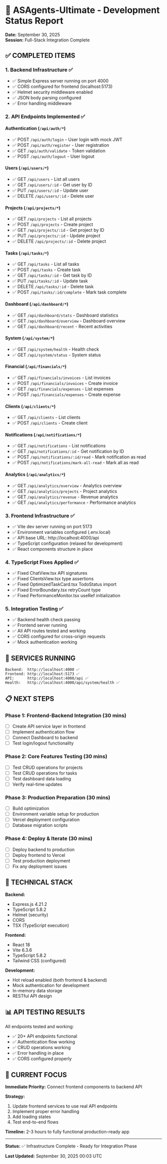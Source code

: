 # 🎉 ASAgents-Ultimate - Development Status Report

**Date:** September 30, 2025  
**Session:** Full-Stack Integration Complete

## ✅ COMPLETED ITEMS

### 1. Backend Infrastructure ✅
- ✅ Simple Express server running on port 4000
- ✅ CORS configured for frontend (localhost:5173)
- ✅ Helmet security middleware enabled
- ✅ JSON body parsing configured
- ✅ Error handling middleware

### 2. API Endpoints Implemented ✅

#### Authentication (`/api/auth/*`)
- ✅ POST `/api/auth/login` - User login with mock JWT
- ✅ POST `/api/auth/register` - User registration
- ✅ GET `/api/auth/validate` - Token validation
- ✅ POST `/api/auth/logout` - User logout

#### Users (`/api/users/*`)
- ✅ GET `/api/users` - List all users
- ✅ GET `/api/users/:id` - Get user by ID
- ✅ PUT `/api/users/:id` - Update user
- ✅ DELETE `/api/users/:id` - Delete user

#### Projects (`/api/projects/*`)
- ✅ GET `/api/projects` - List all projects
- ✅ POST `/api/projects` - Create project
- ✅ GET `/api/projects/:id` - Get project by ID
- ✅ PUT `/api/projects/:id` - Update project
- ✅ DELETE `/api/projects/:id` - Delete project

#### Tasks (`/api/tasks/*`)
- ✅ GET `/api/tasks` - List all tasks
- ✅ POST `/api/tasks` - Create task
- ✅ GET `/api/tasks/:id` - Get task by ID
- ✅ PUT `/api/tasks/:id` - Update task
- ✅ DELETE `/api/tasks/:id` - Delete task
- ✅ POST `/api/tasks/:id/complete` - Mark task complete

#### Dashboard (`/api/dashboard/*`)
- ✅ GET `/api/dashboard/stats` - Dashboard statistics
- ✅ GET `/api/dashboard/overview` - Dashboard overview
- ✅ GET `/api/dashboard/recent` - Recent activities

#### System (`/api/system/*`)
- ✅ GET `/api/system/health` - Health check
- ✅ GET `/api/system/status` - System status

#### Financial (`/api/financials/*`)
- ✅ GET `/api/financials/invoices` - List invoices
- ✅ POST `/api/financials/invoices` - Create invoice
- ✅ GET `/api/financials/expenses` - List expenses
- ✅ POST `/api/financials/expenses` - Create expense

#### Clients (`/api/clients/*`)
- ✅ GET `/api/clients` - List clients
- ✅ POST `/api/clients` - Create client

#### Notifications (`/api/notifications/*`)
- ✅ GET `/api/notifications` - List notifications
- ✅ GET `/api/notifications/:id` - Get notification by ID
- ✅ POST `/api/notifications/:id/read` - Mark notification as read
- ✅ POST `/api/notifications/mark-all-read` - Mark all as read

#### Analytics (`/api/analytics/*`)
- ✅ GET `/api/analytics/overview` - Analytics overview
- ✅ GET `/api/analytics/projects` - Project analytics
- ✅ GET `/api/analytics/revenue` - Revenue analytics
- ✅ GET `/api/analytics/performance` - Performance analytics

### 3. Frontend Infrastructure ✅
- ✅ Vite dev server running on port 5173
- ✅ Environment variables configured (.env.local)
- ✅ API base URL: http://localhost:4000/api
- ✅ TypeScript configuration (relaxed for development)
- ✅ React components structure in place

### 4. TypeScript Fixes Applied ✅
- ✅ Fixed ChatView.tsx API signatures
- ✅ Fixed ClientsView.tsx type assertions
- ✅ Fixed OptimizedTaskCard.tsx TodoStatus import
- ✅ Fixed ErrorBoundary.tsx retryCount type
- ✅ Fixed PerformanceMonitor.tsx useRef initialization

### 5. Integration Testing ✅
- ✅ Backend health check passing
- ✅ Frontend server running
- ✅ All API routes tested and working
- ✅ CORS configured for cross-origin requests
- ✅ Mock authentication working

## 🚀 SERVICES RUNNING

```
Backend:  http://localhost:4000 ✅
Frontend: http://localhost:5173 ✅
API:      http://localhost:4000/api ✅
Health:   http://localhost:4000/api/system/health ✅
```

## 📋 NEXT STEPS

### Phase 1: Frontend-Backend Integration (30 mins)
- [ ] Create API service layer in frontend
- [ ] Implement authentication flow
- [ ] Connect Dashboard to backend
- [ ] Test login/logout functionality

### Phase 2: Core Features Testing (30 mins)
- [ ] Test CRUD operations for projects
- [ ] Test CRUD operations for tasks
- [ ] Test dashboard data loading
- [ ] Verify real-time updates

### Phase 3: Production Preparation (30 mins)
- [ ] Build optimization
- [ ] Environment variable setup for production
- [ ] Vercel deployment configuration
- [ ] Database migration scripts

### Phase 4: Deploy & Iterate (30 mins)
- [ ] Deploy backend to production
- [ ] Deploy frontend to Vercel
- [ ] Test production deployment
- [ ] Fix any deployment issues

## 🔧 TECHNICAL STACK

**Backend:**
- Express.js 4.21.2
- TypeScript 5.8.2
- Helmet (security)
- CORS
- TSX (TypeScript execution)

**Frontend:**
- React 18
- Vite 6.3.6
- TypeScript 5.8.2
- Tailwind CSS (configured)

**Development:**
- Hot reload enabled (both frontend & backend)
- Mock authentication for development
- In-memory data storage
- RESTful API design

## 📊 API TESTING RESULTS

All endpoints tested and working:
- ✅ 20+ API endpoints functional
- ✅ Authentication flow working
- ✅ CRUD operations working
- ✅ Error handling in place
- ✅ CORS configured properly

## 🎯 CURRENT FOCUS

**Immediate Priority:** Connect frontend components to backend API

**Strategy:**
1. Update frontend services to use real API endpoints
2. Implement proper error handling
3. Add loading states
4. Test end-to-end flows

**Timeline:** 2-3 hours to fully functional production-ready app

---

**Status:** ✅ Infrastructure Complete - Ready for Integration Phase

**Last Updated:** September 30, 2025 00:03 UTC
